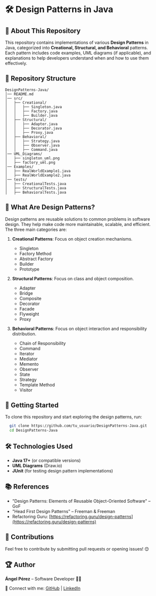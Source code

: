 # 🛠️ Design Patterns in Java

## 📌 About This Repository
This repository contains implementations of various **Design Patterns** in Java, categorized into **Creational, Structural, and Behavioral** patterns. Each pattern includes code examples, UML diagrams (if applicable), and explanations to help developers understand when and how to use them effectively.

## 📂 Repository Structure
```
DesignPatterns-Java/
│── README.md
│── src/
│   ├── Creational/
│   │   ├── Singleton.java
│   │   ├── Factory.java
│   │   ├── Builder.java
│   ├── Structural/
│   │   ├── Adapter.java
│   │   ├── Decorator.java
│   │   ├── Proxy.java
│   ├── Behavioral/
│   │   ├── Strategy.java
│   │   ├── Observer.java
│   │   ├── Command.java
│── UML_Diagrams/
│   ├── singleton_uml.png
│   ├── factory_uml.png
│── Examples/
│   ├── RealWorldExample1.java
│   ├── RealWorldExample2.java
│── tests/
│   ├── CreationalTests.java
│   ├── StructuralTests.java
│   ├── BehavioralTests.java
```

## 📖 What Are Design Patterns?
Design patterns are reusable solutions to common problems in software design. They help make code more maintainable, scalable, and efficient. The three main categories are:

1. **Creational Patterns**: Focus on object creation mechanisms.
   - Singleton
   - Factory Method
   - Abstract Factory
   - Builder
   - Prototype

2. **Structural Patterns**: Focus on class and object composition.
   - Adapter
   - Bridge
   - Composite
   - Decorator
   - Facade
   - Flyweight
   - Proxy

3. **Behavioral Patterns**: Focus on object interaction and responsibility distribution.
   - Chain of Responsibility
   - Command
   - Iterator
   - Mediator
   - Memento
   - Observer
   - State
   - Strategy
   - Template Method
   - Visitor

## 🚀 Getting Started
To clone this repository and start exploring the design patterns, run:
```sh
  git clone https://github.com/tu_usuario/DesignPatterns-Java.git
  cd DesignPatterns-Java
```

## 🛠 Technologies Used
- **Java 17+** (or compatible versions)
- **UML Diagrams** (Draw.io)
- **JUnit** (for testing design pattern implementations)

## 📚 References
- "Design Patterns: Elements of Reusable Object-Oriented Software" – GoF
- "Head First Design Patterns" – Freeman & Freeman
- Refactoring Guru: [https://refactoring.guru/design-patterns](https://refactoring.guru/design-patterns)

## 📢 Contributions
Feel free to contribute by submitting pull requests or opening issues! 😊

## 🏆 Author
**Ángel Pérez** – Software Developer 👨‍💻

🔗 Connect with me: [GitHub](https://github.com/tu_usuario) | [LinkedIn](https://www.linkedin.com/in/tu_perfil)
